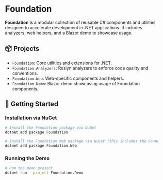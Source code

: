 # Foundation

**Foundation** is a modular collection of reusable C# components and utilities designed to accelerate development in .NET applications. It includes analyzers, web helpers, and a Blazor demo to showcase usage.

## 📦 Projects

- `Foundation`: Core utilities and extensions for .NET.
- `Foundation.Analyzers`: Roslyn analyzers to enforce code quality and conventions.
- `Foundation.Web`: Web-specific components and helpers.
- `Foundation.Demo`: Blazor demo showcasing usage of Foundation components.

## 🚀 Getting Started

### Installation via NuGet

```bash
# Install the Foundation package via NuGet
dotnet add package Foundation

# Install the Foundation Web package via NuGet (this includes the Foundation package itself)
dotnet add package Foundation.Web
```

### Running the Demo

```bash
# Run the demo project
dotnet run --project Foundation.Demo
```
